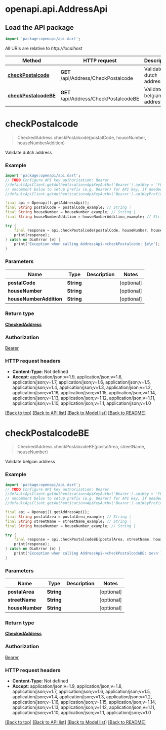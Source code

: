 # openapi.api.AddressApi

## Load the API package
```dart
import 'package:openapi/api.dart';
```

All URIs are relative to *http://localhost*

Method | HTTP request | Description
------------- | ------------- | -------------
[**checkPostalcode**](AddressApi.md#checkpostalcode) | **GET** /api/Address/CheckPostalcode | Validate dutch address
[**checkPostalcodeBE**](AddressApi.md#checkpostalcodebe) | **GET** /api/Address/CheckPostalcodeBE | Validate belgian address


# **checkPostalcode**
> CheckedAddress checkPostalcode(postalCode, houseNumber, houseNumberAddition)

Validate dutch address

### Example
```dart
import 'package:openapi/api.dart';
// TODO Configure API key authorization: Bearer
//defaultApiClient.getAuthentication<ApiKeyAuth>('Bearer').apiKey = 'YOUR_API_KEY';
// uncomment below to setup prefix (e.g. Bearer) for API key, if needed
//defaultApiClient.getAuthentication<ApiKeyAuth>('Bearer').apiKeyPrefix = 'Bearer';

final api = Openapi().getAddressApi();
final String postalCode = postalCode_example; // String | 
final String houseNumber = houseNumber_example; // String | 
final String houseNumberAddition = houseNumberAddition_example; // String | 

try {
    final response = api.checkPostalcode(postalCode, houseNumber, houseNumberAddition);
    print(response);
} catch on DioError (e) {
    print('Exception when calling AddressApi->checkPostalcode: $e\n');
}
```

### Parameters

Name | Type | Description  | Notes
------------- | ------------- | ------------- | -------------
 **postalCode** | **String**|  | [optional] 
 **houseNumber** | **String**|  | [optional] 
 **houseNumberAddition** | **String**|  | [optional] 

### Return type

[**CheckedAddress**](CheckedAddress.md)

### Authorization

[Bearer](../README.md#Bearer)

### HTTP request headers

 - **Content-Type**: Not defined
 - **Accept**: application/json;v=1.9, application/json;v=1.8, application/json;v=1.7, application/json;v=1.6, application/json;v=1.5, application/json;v=1.4, application/json;v=1.3, application/json;v=1.2, application/json;v=1.16, application/json;v=1.15, application/json;v=1.14, application/json;v=1.13, application/json;v=1.12, application/json;v=1.11, application/json;v=1.10, application/json;v=1.1, application/json;v=1.0

[[Back to top]](#) [[Back to API list]](../README.md#documentation-for-api-endpoints) [[Back to Model list]](../README.md#documentation-for-models) [[Back to README]](../README.md)

# **checkPostalcodeBE**
> CheckedAddress checkPostalcodeBE(postalArea, streetName, houseNumber)

Validate belgian address

### Example
```dart
import 'package:openapi/api.dart';
// TODO Configure API key authorization: Bearer
//defaultApiClient.getAuthentication<ApiKeyAuth>('Bearer').apiKey = 'YOUR_API_KEY';
// uncomment below to setup prefix (e.g. Bearer) for API key, if needed
//defaultApiClient.getAuthentication<ApiKeyAuth>('Bearer').apiKeyPrefix = 'Bearer';

final api = Openapi().getAddressApi();
final String postalArea = postalArea_example; // String | 
final String streetName = streetName_example; // String | 
final String houseNumber = houseNumber_example; // String | 

try {
    final response = api.checkPostalcodeBE(postalArea, streetName, houseNumber);
    print(response);
} catch on DioError (e) {
    print('Exception when calling AddressApi->checkPostalcodeBE: $e\n');
}
```

### Parameters

Name | Type | Description  | Notes
------------- | ------------- | ------------- | -------------
 **postalArea** | **String**|  | [optional] 
 **streetName** | **String**|  | [optional] 
 **houseNumber** | **String**|  | [optional] 

### Return type

[**CheckedAddress**](CheckedAddress.md)

### Authorization

[Bearer](../README.md#Bearer)

### HTTP request headers

 - **Content-Type**: Not defined
 - **Accept**: application/json;v=1.9, application/json;v=1.8, application/json;v=1.7, application/json;v=1.6, application/json;v=1.5, application/json;v=1.4, application/json;v=1.3, application/json;v=1.2, application/json;v=1.16, application/json;v=1.15, application/json;v=1.14, application/json;v=1.13, application/json;v=1.12, application/json;v=1.11, application/json;v=1.10, application/json;v=1.1, application/json;v=1.0

[[Back to top]](#) [[Back to API list]](../README.md#documentation-for-api-endpoints) [[Back to Model list]](../README.md#documentation-for-models) [[Back to README]](../README.md)

